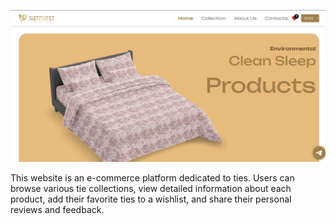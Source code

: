 <p align="center">
  <img src="/public/Screenshot.png" width="600"/>
</p>
This website is an e-commerce platform dedicated to ties. Users can browse various tie collections, view detailed information about each product, add their favorite ties to a wishlist, and share their personal reviews and feedback.
